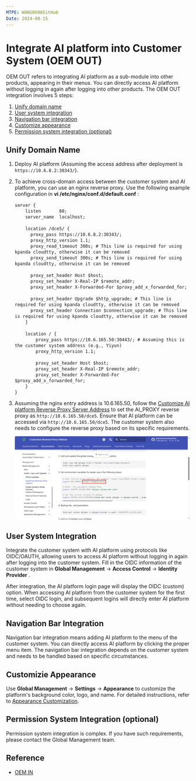 ```yaml
---
MTPE: WANG0608GitHub
Date: 2024-08-15
---
```


# Integrate AI platform into Customer System (OEM OUT)

OEM OUT refers to integrating AI platform as a sub-module into other products, appearing in their menus.
You can directly access AI platform without logging in again after logging into other products.
The OEM OUT integration involves 5 steps:

1. [Unify domain name](#unify-domain-name)
2. [User system integration](#user-system-integration)
3. [Navigation bar integration](#navigation-bar-integration)
4. [Customize appearance](#customizie-appearance)
5. [Permission system integration (optional)](#permission-system-integration-optional)

## Unify Domain Name

1. Deploy AI platform (Assuming the access address after deployment is `https://10.6.8.2:30343/`).

2. To achieve cross-domain access between the customer system and AI platform, you can use an nginx reverse proxy.
   Use the following example configuration in __vi /etc/nginx/conf.d/default.conf__ :

    ```nginx
    server {
        listen       80;
        server_name  localhost;
    
        location /dce5/ {
          proxy_pass https://10.6.8.2:30343/;
          proxy_http_version 1.1;
          proxy_read_timeout 300s; # This line is required for using kpanda cloudtty, otherwise it can be removed
          proxy_send_timeout 300s; # This line is required for using kpanda cloudtty, otherwise it can be removed
    
          proxy_set_header Host $host;
          proxy_set_header X-Real-IP $remote_addr;
          proxy_set_header X-Forwarded-For $proxy_add_x_forwarded_for;
    
          proxy_set_header Upgrade $http_upgrade; # This line is required for using kpanda cloudtty, otherwise it can be removed
          proxy_set_header Connection $connection_upgrade; # This line is required for using kpanda cloudtty, otherwise it can be removed
        }
        
        location / {
            proxy_pass https://10.6.165.50:30443/; # Assuming this is the customer system address (e.g., Yiyun)
            proxy_http_version 1.1;
    
            proxy_set_header Host $host;
            proxy_set_header X-Real-IP $remote_addr;
            proxy_set_header X-Forwarded-For $proxy_add_x_forwarded_for;
        }
    }
    ```

3. Assuming the nginx entry address is 10.6.165.50, follow the
   [Customize AI platform Reverse Proxy Server Address](../install/reverse-proxy.md) to
   set the AI_PROXY reverse proxy as `http://10.6.165.50/dce5`. Ensure that AI platform
   can be accessed via `http://10.6.165.50/dce5`. The customer system also needs
   to configure the reverse proxy based on its specific requirements.

    ![Reverse Proxy](../../images/agent.png)

## User System Integration

Integrate the customer system with AI platform using protocols like OIDC/OAUTH,
allowing users to access AI platform without logging in again after logging into
the customer system. Fill in the OIDC information of the customer system in
__Global Management__ -> __Access Control__ -> __Identity Provider__ .

After integration, the AI platform login page will display the OIDC (custom) option.
When accessing AI platform from the customer system for the first time,
select OIDC login, and subsequent logins will directly enter AI platform without needing to choose again.

## Navigation Bar Integration

Navigation bar integration means adding AI platform to the menu of the customer system.
You can directly access AI platform by clicking the proper menu item. The navigation bar
integration depends on the customer system and needs to be handled based on specific circumstances.

## Customizie Appearance

Use __Global Management__ -> __Settings__ -> __Appearance__ to customize
the platform's background color, logo, and name. For detailed instructions,
refer to [Appearance Customization](../platform-setting/appearance.md).

## Permission System Integration (optional)

Permission system integration is complex.
If you have such requirements, please contact the Global Management team.

## Reference

- [OEM IN](./oem-in.md)
